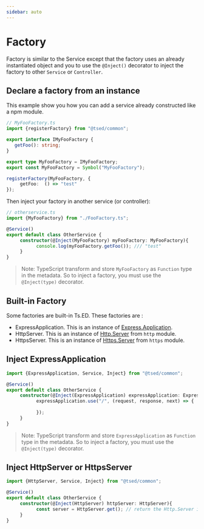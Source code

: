 ```yaml
---
sidebar: auto
---
```

# Factory

Factory is similar to the Service except that the factory uses an already instantiated object and you to use
the `@Inject()` decorator to inject the factory to other `Service` or `Controller`.

## Declare a factory from an instance

This example show you how you can add a service already constructed like a npm module.

```typescript
// MyFooFactory.ts
import {registerFactory} from "@tsed/common";

export interface IMyFooFactory {
   getFoo(): string;
}

export type MyFooFactory = IMyFooFactory;
export const MyFooFactory = Symbol("MyFooFactory");

registerFactory(MyFooFactory, {
     getFoo:  () => "test"
});
```
Then inject your factory in another service (or controller):
```typescript
// otherservice.ts
import {MyFooFactory} from "./FooFactory.ts";

@Service()
export default class OtherService {
     constructor(@Inject(MyFooFactory) myFooFactory: MyFooFactory){
           console.log(myFooFactory.getFoo()); /// "test"
     }
}
```
> Note: TypeScript transform and store `MyFooFactory` as `Function` type in the metadata. So to inject a factory, you must use the `@Inject(type)` decorator.

## Built-in Factory

Some factories are built-in Ts.ED. These factories are :

- ExpressApplication. This is an instance of [Express.Application](http://expressjs.com/fr/4x/api.html#app).
- HttpServer. This is an instance of [Http.Server](https://nodejs.org/dist/latest/docs/api/http.html#http_class_http_server) from `http` module.
- HttpsServer. This is an instance of [Https.Server](https://nodejs.org/dist/latest/docs/api/https.html#https_class_https_server) from `https` module.

## Inject ExpressApplication

```typescript
import {ExpressApplication, Service, Inject} from "@tsed/common";

@Service()
export default class OtherService {
     constructor(@Inject(ExpressApplication) expressApplication: ExpressApplication){
           expressApplication.use("/", (request, response, next) => {
               
           });
     }
}
```
> Note: TypeScript transform and store `ExpressApplication` as `Function` type in the metadata. So to inject a factory, you must use the `@Inject(type)` decorator.

## Inject HttpServer or HttpsServer

```typescript
import {HttpServer, Service, Inject} from "@tsed/common";

@Service()
export default class OtherService {
     constructor(@Inject(HttpServer) httpServer: HttpServer){
           const server = HttpServer.get(); // return the Http.Server instance
     }
}
```
